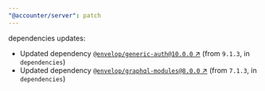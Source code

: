```yaml
---
"@accounter/server": patch
---
```

dependencies updates:
  - Updated dependency [`@envelop/generic-auth@10.0.0` ↗︎](https://www.npmjs.com/package/@envelop/generic-auth/v/10.0.0) (from `9.1.3`, in `dependencies`)
  - Updated dependency [`@envelop/graphql-modules@8.0.0` ↗︎](https://www.npmjs.com/package/@envelop/graphql-modules/v/8.0.0) (from `7.1.3`, in `dependencies`)
